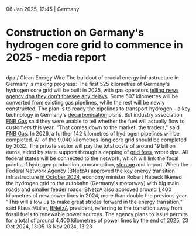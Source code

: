 06 Jan 2025, 12:45
| 
Germany
# Construction on Germany's hydrogen core grid to commence in 2025 - media report
## 
dpa / Clean Energy Wire
The buildout of crucial energy infrastructure in Germany is making progress: The first 525 kilometres of Germany's hydrogen core grid will be built in 2025, with gas operators [telling news agency dpa they don't foresee any delays](https://www.zeit.de/news/2025-01/05/wasserstoff-kernnetz-soll-2025-mit-525-kilometern-starten). 
Some 507 kilometres will be converted from existing gas pipelines, while the rest will be newly constructed. The plan is to ready the pipelines to transport hydrogen – a key technology in Germany's [decarbonisation](https://www.cleanenergywire.org/glossary/letter_d#decarbonisation) plans. But industry association [FNB Gas](https://www.cleanenergywire.org/experts/fnb-gas) said they were unable to tell whether the fuel will actually flow to customers this year. "That comes down to the market, the traders," said [FNB Gas](https://www.cleanenergywire.org/experts/fnb-gas). In 2026, a further 142 kilometres of hydrogen pipelines will be completed. 
All of the 9,040 kilometres-long core grid should be completed by 2032. The private sector will pay the total costs of around 19 billion euros, aided by state support through a capping of [grid fees](https://www.cleanenergywire.org/glossary/letter_g#grid_fees), wrote dpa. All federal states will be connected to the network, which will link the focal points of hydrogen production, consumption, [storage](https://www.cleanenergywire.org/glossary/letter_s#storage) and import. When the Federal Network Agency [(BNetzA)](https://www.cleanenergywire.org/experts/federal-network-agency-electricity-gas-telecommunications-post-and-railway-0) approved the key energy transition infrastructure [in October 2024,](https://www.cleanenergywire.org/news/hydrogen-start-flow-pipelines-germany-2025) economy minister Robert Habeck likened the hydrogen grid to the autobahn (Germany's motorway) with big main roads and smaller feeder roads. 
[BNetzA](https://www.cleanenergywire.org/experts/federal-network-agency-electricity-gas-telecommunications-post-and-railway-0) also approved around 1,400 kilometres of new power lines in 2024, more than double the previous year. "This will allow us to make great strides forward in the energy transition," said Klaus Müller, [BNetzA](https://www.cleanenergywire.org/experts/federal-network-agency-electricity-gas-telecommunications-post-and-railway-0) president, referring to the transition away from fossil fuels to renewable power sources. The agency plans to issue permits for a total of around 4,400 kilometres of power lines by the end of 2025. 
23 Oct 2024, 13:05
18 Nov 2024, 13:23